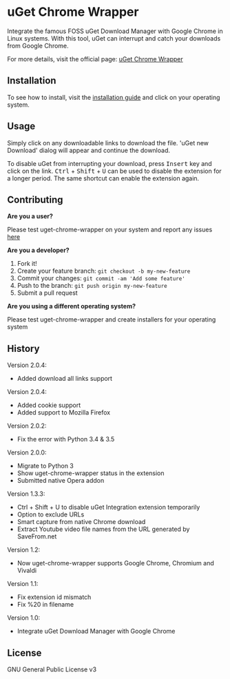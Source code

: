 # uGet Chrome Wrapper
Integrate the famous FOSS uGet Download Manager with Google Chrome in Linux systems. With this tool, uGet can interrupt and catch your downloads from Google Chrome.

For more details, visit the official page: [uGet Chrome Wrapper](https://slgobinath.github.io/uget-chrome-wrapper/)

## Installation

To see how to install, visit the [installation guide](https://slgobinath.github.io/uget-chrome-wrapper/#installation) and click on your operating system.

## Usage
Simply click on any downloadable links to download the file. 'uGet new Download' dialog will appear and continue the download.

To disable uGet from interrupting your download, press <kbd>Insert</kbd> key and click on the link. <kbd>Ctrl</kbd> + <kbd>Shift</kbd> + <kbd>U</kbd> can be used to disable the extension for a longer period. The same shortcut can enable the extension again.


## Contributing
**Are you a user?**

Please test uget-chrome-wrapper on your system and report any issues [here](https://github.com/slgobinath/uget-chrome-wrapper/issues)

**Are you a developer?**

1. Fork it!
2. Create your feature branch: `git checkout -b my-new-feature`
3. Commit your changes: `git commit -am 'Add some feature'`
4. Push to the branch: `git push origin my-new-feature`
5. Submit a pull request

**Are you using a different operating system?**

Please test uget-chrome-wrapper and create installers for your operating system

## History
Version 2.0.4:
 * Added download all links support

Version 2.0.4:
 * Added cookie support
 * Added support to Mozilla Firefox

Version 2.0.2:
 * Fix the error with Python 3.4 & 3.5

Version 2.0.0:
 * Migrate to Python 3
 * Show uget-chrome-wrapper status in the extension
 * Submitted native Opera addon

Version 1.3.3:
 * Ctrl + Shift + U to disable uGet Integration extension temporarily
 * Option to exclude URLs
 * Smart capture from native Chrome download
 * Extract Youtube video file names from the URL generated by SaveFrom.net

Version 1.2:
 * Now uget-chrome-wrapper supports Google Chrome, Chromium and Vivaldi

Version 1.1:
 * Fix extension id mismatch
 * Fix %20 in filename

Version 1.0:
* Integrate uGet Download Manager with Google Chrome


## License

GNU General Public License v3